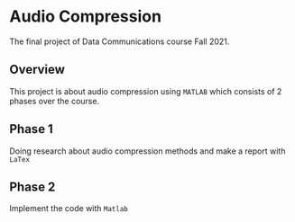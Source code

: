 # Audio Compression

The final project of Data Communications course Fall 2021.

## Overview
This project is about audio compression using `MATLAB` which consists of 2 phases over the course.

## Phase 1
Doing research about audio compression methods and make a report with `LaTex`

## Phase 2
Implement the code with `Matlab`
